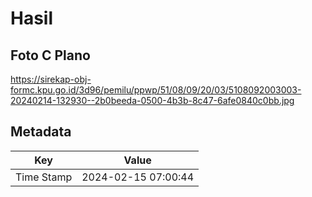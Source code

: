 # Hasil

## Foto C Plano

https://sirekap-obj-formc.kpu.go.id/3d96/pemilu/ppwp/51/08/09/20/03/5108092003003-20240214-132930--2b0beeda-0500-4b3b-8c47-6afe0840c0bb.jpg


## Metadata

| Key        | Value               |
| ---------- | ------------------- |
| Time Stamp | 2024-02-15 07:00:44 |



